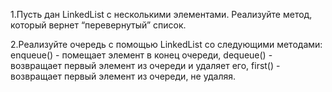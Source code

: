 1.Пусть дан LinkedList с несколькими элементами. Реализуйте метод, который вернет “перевернутый” список.


2.Реализуйте очередь с помощью LinkedList со следующими методами: enqueue() - помещает элемент в конец очереди, dequeue() - возвращает первый элемент из очереди и удаляет его, first() - возвращает первый элемент из очереди, не удаляя.
